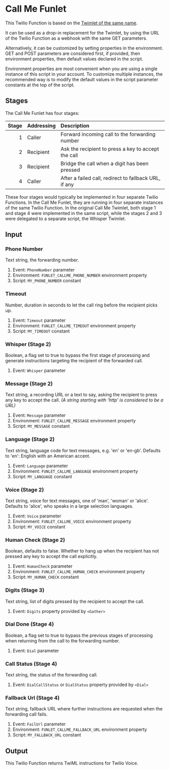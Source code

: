 # Call Me Funlet

This Twilio Function is based on the [Twimlet of the same name][twimlet].

[twimlet]: https://www.twilio.com/labs/twimlets/callme

It can be used as a drop-in replacement for the Twimlet, by using the URL
of the Twilio Function as a webhook with the same GET parameters.

Alternatively, it can be customized by setting properties in the
environment. GET and POST parameters are considered first, if provided,
then environment properties, then default values declared in the script.

Environment properties are most convenient when you are using a single
instance of this script in your account. To customize multiple instances,
the recommended way is to modify the default values in the script parameter
constants at the top of the script.

## Stages

The Call Me Funlet has four stages:

| Stage | Addressing | Description |
| ----: | :--------- | :---------- |
|     1 | Caller     | Forward incoming call to the forwarding number |
|     2 | Recipient  | Ask the recipient to press a key to accept the call |
|     3 | Recipient  | Bridge the call when a digit has been pressed |
|     4 | Caller     | After a failed call, redirect to fallback URL, if any |

These four stages would typically be implemented in four separate Twilio
Functions. In the Call Me Funlet, they are running in four separate
instances of the same Twilio Function. In the original Call Me Twimlet,
both stage 1 and stage 4 were implemented in the same script, while the
stages 2 and 3 were delegated to a separate script, the Whisper Twimlet.

## Input

### Phone Number

Text string, the forwarding number.

1. Event: `PhoneNumber` parameter
2. Environment: `FUNLET_CALLME_PHONE_NUMBER` environment property
3. Script: `MY_PHONE_NUMBER` constant

### Timeout

Number, duration in seconds to let the call ring before the recipient picks up.

1. Event: `Timeout` parameter
2. Environment: `FUNLET_CALLME_TIMEOUT` environment property
3. Script: `MY_TIMEOUT` constant

### Whisper (Stage 2)

Boolean, a flag set to true to bypass the first stage of processing
and generate instructions targeting the recipient of the forwarded call.

1. Event: `Whisper` parameter

### Message (Stage 2)

Text string, a recording URL or a text to say,
asking the recipient to press any key to accept the call.
*(A string starting with 'http' is considered to be a URL)*

1. Event: `Message` parameter
2. Environment: `FUNLET_CALLME_MESSAGE` environment property
3. Script: `MY_MESSAGE` constant

### Language (Stage 2)

Text string, language code for text messages, e.g. 'en' or 'en-gb'.
Defaults to 'en': English with an American accent.

1. Event: `Language` parameter
2. Environment: `FUNLET_CALLME_LANGUAGE` environment property
3. Script: `MY_LANGUAGE` constant

### Voice (Stage 2)

Text string, voice for text messages, one of 'man', 'woman' or 'alice'.
Defaults to 'alice', who speaks in a large selection languages.

1. Event: `Voice` parameter
2. Environment: `FUNLET_CALLME_VOICE` environment property
3. Script: `MY_VOICE` constant

### Human Check (Stage 2)

Boolean, defaults to false. Whether to hang up when the recipient has not
pressed any key to accept the call explicitly.

1. Event: `HumanCheck` parameter
2. Environment: `FUNLET_CALLME_HUMAN_CHECK` environment property
3. Script: `MY_HUMAN_CHECK` constant

### Digits (Stage 3)

Text string, list of digits pressed by the recipient to accept the call.

1. Event: `Digits` property provided by `<Gather>`

### Dial Done (Stage 4)

Boolean, a flag set to true to bypass the previous stages of processing
when returning from the call to the forwarding number.

1. Event: `Dial` parameter

### Call Status (Stage 4)

Text string, the status of the forwarding call.

1. Event: `DialCallStatus` or `DialStatus` property provided by `<Dial>`

### Fallback Url (Stage 4)

Text string, fallback URL where further instructions are requested
when the forwarding call fails.

1. Event: `FailUrl` parameter
2. Environment: `FUNLET_CALLME_FALLBACK_URL` environment property
3. Script: `MY_FALLBACK_URL` constant

## Output

This Twilio Function returns TwiML instructions for Twilio Voice.
